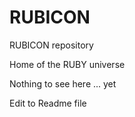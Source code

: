 # RUBICON
RUBICON repository

Home of the RUBY universe

Nothing to see here ... yet

Edit to Readme file
